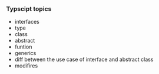 ### Typscipt topics
- interfaces
- type
- class
- abstract
- funtion
- generics
- diff between the use case of interface and abstract class
- modifires
